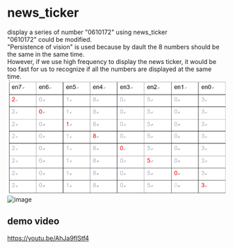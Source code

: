 # news_ticker
display a series of number "0610172" using news_ticker<br />
"0610172" could be modified.<br />
"Persistence of vision" is used because by dault the 8 numbers should be the same in the same time.<br />
However, if we use high frequency to display the news ticker, it would be too fast for us to recognize if all the numbers are displayed at the same time.
![image](https://github.com/skyMei-J/news_ticker/blob/master/gg.png)
![image](https://github.com/skyMei-J/news_ticker)
## demo video
https://youtu.be/AhJa9flStf4
